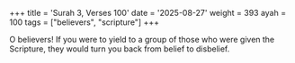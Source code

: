 +++
title = 'Surah 3, Verses 100'
date = '2025-08-27'
weight = 393
ayah = 100
tags = ["believers", "scripture"]
+++

O believers! If you were to yield to a group of those who were given the Scripture, they would turn you back from belief to disbelief.